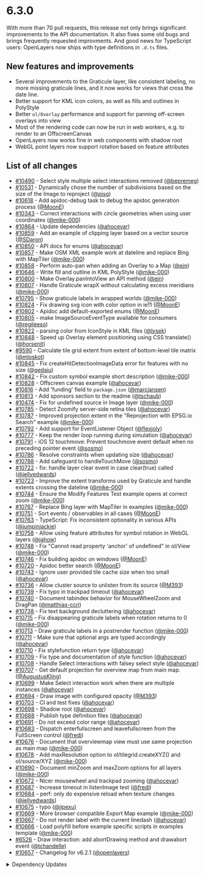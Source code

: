 # 6.3.0

With more than 70 pull requests, this release not only brings significant improvements to the API documentation. It also fixes some old bugs and brings frequently requested improvments. And good news for TypeScript users: OpenLayers now ships with type definitions in `.d.ts` files.

## New features and improvements

* Several improvements to the Graticule layer, like consistent labeling, no more missing graticule lines, and it now works for views that cross the date line.
* Better support for KML icon colors, as well as fills and outlines in PolyStyle
* Better `ol/Overlay` performance and support for panning off-screen overlays into view
* Most of the rendering code can now be run in web workers, e.g. to render to an OffscreenCanvas
* OpenLayers now works fine in web components with shadow root
* WebGL point layers now support rotation based on feature attributes

## List of all changes

 * [#10490](https://github.com/openlayers/openlayers/pull/10490) - Select style multiple select interactions removed ([@bepremeg](https://github.com/bepremeg))
 * [#10531](https://github.com/openlayers/openlayers/pull/10531) - Dynamically chose the number of subdivisions based on the size of the Image to reproject ([@pjsg](https://github.com/pjsg))
 * [#10618](https://github.com/openlayers/openlayers/pull/10618) - Add apidoc-debug task to debug the apidoc generation process ([@MoonE](https://github.com/MoonE))
 * [#10343](https://github.com/openlayers/openlayers/pull/10343) - Correct interactions with circle geometries when using user coordinates ([@mike-000](https://github.com/mike-000))
 * [#10864](https://github.com/openlayers/openlayers/pull/10864) - Update dependencies ([@ahocevar](https://github.com/ahocevar))
 * [#10859](https://github.com/openlayers/openlayers/pull/10859) - Add an example of clipping layer based on a vector source ([@SDaron](https://github.com/SDaron))
 * [#10850](https://github.com/openlayers/openlayers/pull/10850) - API docs for enums ([@ahocevar](https://github.com/ahocevar))
 * [#10857](https://github.com/openlayers/openlayers/pull/10857) - Make OSM XML example work at dateline and replace Bing with MapTiler ([@mike-000](https://github.com/mike-000))
 * [#10858](https://github.com/openlayers/openlayers/pull/10858) - Perform auto-pan when adding an Overlay to a Map ([@ejn](https://github.com/ejn))
 * [#10646](https://github.com/openlayers/openlayers/pull/10646) - Write fill and outline in KML PolyStyle ([@mike-000](https://github.com/mike-000))
 * [#10800](https://github.com/openlayers/openlayers/pull/10800) - Make Overlay.panIntoView an API method ([@ejn](https://github.com/ejn))
 * [#10807](https://github.com/openlayers/openlayers/pull/10807) - Handle Graticule wrapX without calculating excess meridians ([@mike-000](https://github.com/mike-000))
 * [#10795](https://github.com/openlayers/openlayers/pull/10795) - Show graticule labels in wrapped worlds ([@mike-000](https://github.com/mike-000))
 * [#10824](https://github.com/openlayers/openlayers/pull/10824) - Fix drawing svg icon with color option in ie11 ([@MoonE](https://github.com/MoonE))
 * [#10802](https://github.com/openlayers/openlayers/pull/10802) - Apidoc add default-exported enums ([@MoonE](https://github.com/MoonE))
 * [#10805](https://github.com/openlayers/openlayers/pull/10805) - make ImageSourceEventType available for consumers ([@regileeso](https://github.com/regileeso))
 * [#10822](https://github.com/openlayers/openlayers/pull/10822) - parsing color from IconStyle in KML files ([@lysek](https://github.com/lysek))
 * [#10848](https://github.com/openlayers/openlayers/pull/10848) - Speed up Overlay element positioning using CSS translate() ([@horsenit](https://github.com/horsenit))
 * [#9590](https://github.com/openlayers/openlayers/pull/9590) - Calculate tile grid extent from extent of bottom-level tile matrix ([@mloskot](https://github.com/mloskot))
 * [#10845](https://github.com/openlayers/openlayers/pull/10845) - Fix createHitDetectionImageData error for features with no size ([@gedaiu](https://github.com/gedaiu))
 * [#10842](https://github.com/openlayers/openlayers/pull/10842) - Fix custom symbol example short description ([@mike-000](https://github.com/mike-000))
 * [#10828](https://github.com/openlayers/openlayers/pull/10828) - Offscreen canvas example ([@ahocevar](https://github.com/ahocevar))
 * [#10816](https://github.com/openlayers/openlayers/pull/10816) - Add 'funding' field to `package.json` ([@marcjansen](https://github.com/marcjansen))
 * [#10813](https://github.com/openlayers/openlayers/pull/10813) - Add sponsors section to the readme ([@tschaub](https://github.com/tschaub))
 * [#10474](https://github.com/openlayers/openlayers/pull/10474) - Fix for undefined source in Image layer ([@mike-000](https://github.com/mike-000))
 * [#10785](https://github.com/openlayers/openlayers/pull/10785) - Detect Zoomify server-side retina tiles ([@ahocevar](https://github.com/ahocevar))
 * [#10787](https://github.com/openlayers/openlayers/pull/10787) - Improved projection extent in the "Reprojection with EPSG.io Search" example ([@mike-000](https://github.com/mike-000))
 * [#10792](https://github.com/openlayers/openlayers/pull/10792) - Add support for EventListener Object ([@flexjoly](https://github.com/flexjoly))
 * [#10777](https://github.com/openlayers/openlayers/pull/10777) - Keep the render loop running during simulation ([@ahocevar](https://github.com/ahocevar))
 * [#10791](https://github.com/openlayers/openlayers/pull/10791) - iOS 12 touchmove: Prevent touchmove event default when no preceding pointer event ([@sosmo](https://github.com/sosmo))
 * [#10786](https://github.com/openlayers/openlayers/pull/10786) - Resolve constraints when updating size ([@ahocevar](https://github.com/ahocevar))
 * [#10788](https://github.com/openlayers/openlayers/pull/10788) - Add safeguard to handleTouchMove ([@sosmo](https://github.com/sosmo))
 * [#10722](https://github.com/openlayers/openlayers/pull/10722) - fix: handle layer clear event in case clear(true) called ([@jellyedwards](https://github.com/jellyedwards))
 * [#10723](https://github.com/openlayers/openlayers/pull/10723) - Improve the extent transforms used by Graticule and handle extents crossing the dateline ([@mike-000](https://github.com/mike-000))
 * [#10744](https://github.com/openlayers/openlayers/pull/10744) - Ensure the Modify Features Test example opens at correct zoom ([@mike-000](https://github.com/mike-000))
 * [#10767](https://github.com/openlayers/openlayers/pull/10767) - Replace Bing layer with MapTiler in examples ([@mike-000](https://github.com/mike-000))
 * [#10751](https://github.com/openlayers/openlayers/pull/10751) - Sort events / observables in all cases ([@MoonE](https://github.com/MoonE))
 * [#10763](https://github.com/openlayers/openlayers/pull/10763) - TypeScript: Fix inconsistent optionality in various APIs ([@jumpinjackie](https://github.com/jumpinjackie))
 * [#10758](https://github.com/openlayers/openlayers/pull/10758) - Allow using feature attributes for symbol rotation in WebGL layers ([@jahow](https://github.com/jahow))
 * [#10748](https://github.com/openlayers/openlayers/pull/10748) - Fix "Cannot read property 'anchor' of undefined" in ol/View ([@mike-000](https://github.com/mike-000))
 * [#10746](https://github.com/openlayers/openlayers/pull/10746) - Fix building apidoc on windows ([@MoonE](https://github.com/MoonE))
 * [#10720](https://github.com/openlayers/openlayers/pull/10720) - Apidoc better search ([@MoonE](https://github.com/MoonE))
 * [#10743](https://github.com/openlayers/openlayers/pull/10743) - Ignore user provided tile cache size when too small ([@ahocevar](https://github.com/ahocevar))
 * [#10736](https://github.com/openlayers/openlayers/pull/10736) - Allow cluster source to unlisten from its source ([@M393](https://github.com/M393))
 * [#10739](https://github.com/openlayers/openlayers/pull/10739) - Fix typo in trackpad timeout ([@ahocevar](https://github.com/ahocevar))
 * [#10740](https://github.com/openlayers/openlayers/pull/10740) - Document tabindex behavior for MouseWheelZoom and DragPan ([@matthias-ccri](https://github.com/matthias-ccri))
 * [#10738](https://github.com/openlayers/openlayers/pull/10738) - Fix text background decluttering ([@ahocevar](https://github.com/ahocevar))
 * [#10715](https://github.com/openlayers/openlayers/pull/10715) - Fix disappearing graticule labels when rotation returns to 0 ([@mike-000](https://github.com/mike-000))
 * [#10713](https://github.com/openlayers/openlayers/pull/10713) - Draw graticule labels in a postrender function ([@mike-000](https://github.com/mike-000))
 * [#10711](https://github.com/openlayers/openlayers/pull/10711) - Make sure that optional args are typed accordingly ([@ahocevar](https://github.com/ahocevar))
 * [#10710](https://github.com/openlayers/openlayers/pull/10710) - Fix stylefunction return type ([@ahocevar](https://github.com/ahocevar))
 * [#10709](https://github.com/openlayers/openlayers/pull/10709) - Fix type and documentation of style function ([@ahocevar](https://github.com/ahocevar))
 * [#10708](https://github.com/openlayers/openlayers/pull/10708) - Handle Select interactions with falsey select style ([@ahocevar](https://github.com/ahocevar))
 * [#10707](https://github.com/openlayers/openlayers/pull/10707) - Get default projection for overview map from main map. ([@AugustusKling](https://github.com/AugustusKling))
 * [#10699](https://github.com/openlayers/openlayers/pull/10699) - Make Select interaction work when there are multiple instances ([@ahocevar](https://github.com/ahocevar))
 * [#10694](https://github.com/openlayers/openlayers/pull/10694) - Draw image with configured opacity ([@M393](https://github.com/M393))
 * [#10703](https://github.com/openlayers/openlayers/pull/10703) - CI and test fixes ([@ahocevar](https://github.com/ahocevar))
 * [#10698](https://github.com/openlayers/openlayers/pull/10698) - Shadow root ([@ahocevar](https://github.com/ahocevar))
 * [#10688](https://github.com/openlayers/openlayers/pull/10688) - Publish type definition files ([@ahocevar](https://github.com/ahocevar))
 * [#10691](https://github.com/openlayers/openlayers/pull/10691) - Do not exceed color range ([@ahocevar](https://github.com/ahocevar))
 * [#10683](https://github.com/openlayers/openlayers/pull/10683) - Dispatch enterfullscreen and leavefullscreen from the FullScreen control ([@fredj](https://github.com/fredj))
 * [#10676](https://github.com/openlayers/openlayers/pull/10676) - Document that overviewmap view must use same projection as main map ([@mike-000](https://github.com/mike-000))
 * [#10678](https://github.com/openlayers/openlayers/pull/10678) - Add maxResolution option to ol/tilegrid.createXYZ() and ol/source/XYZ ([@mike-000](https://github.com/mike-000))
 * [#10690](https://github.com/openlayers/openlayers/pull/10690) - Document minZoom and maxZoom options for all layers ([@mike-000](https://github.com/mike-000))
 * [#10672](https://github.com/openlayers/openlayers/pull/10672) - Nicer mousewheel and trackpad zooming ([@ahocevar](https://github.com/ahocevar))
 * [#10687](https://github.com/openlayers/openlayers/pull/10687) - Increase timeout in listenImage test ([@fredj](https://github.com/fredj))
 * [#10684](https://github.com/openlayers/openlayers/pull/10684) - perf: only do expensive reload when texture changes ([@jellyedwards](https://github.com/jellyedwards))
 * [#10675](https://github.com/openlayers/openlayers/pull/10675) - typo ([@jipexu](https://github.com/jipexu))
 * [#10669](https://github.com/openlayers/openlayers/pull/10669) - More browser compatible Export Map example ([@mike-000](https://github.com/mike-000))
 * [#10667](https://github.com/openlayers/openlayers/pull/10667) - Do not render label with the current linedash ([@ahocevar](https://github.com/ahocevar))
 * [#10666](https://github.com/openlayers/openlayers/pull/10666) - Load polyfill before example specific scripts in examples template ([@mike-000](https://github.com/mike-000))
 * [#6526](https://github.com/openlayers/openlayers/pull/6526) - Draw interaction: add abortDrawing method and drawabort event ([@tchandelle](https://github.com/tchandelle))
 * [#10657](https://github.com/openlayers/openlayers/pull/10657) - Changelog for v6.2.1 ([@openlayers](https://github.com/openlayers))


<details>
  <summary>Dependency Updates</summary>

 * [#10855](https://github.com/openlayers/openlayers/pull/10855) - Bump rollup from 2.1.0 to 2.3.0 ([@openlayers](https://github.com/openlayers))
 * [#10854](https://github.com/openlayers/openlayers/pull/10854) - Bump ol-mapbox-style from 6.1.0 to 6.1.1 ([@openlayers](https://github.com/openlayers))
 * [#10853](https://github.com/openlayers/openlayers/pull/10853) - Bump buble from 0.19.8 to 0.20.0 ([@openlayers](https://github.com/openlayers))
 * [#10852](https://github.com/openlayers/openlayers/pull/10852) - Bump webpack from 4.42.0 to 4.42.1 ([@openlayers](https://github.com/openlayers))
 * [#10837](https://github.com/openlayers/openlayers/pull/10837) - Bump ol-mapbox-style from 6.0.1 to 6.1.0 ([@openlayers](https://github.com/openlayers))
 * [#10836](https://github.com/openlayers/openlayers/pull/10836) - Bump coveralls from 3.0.9 to 3.0.11 ([@openlayers](https://github.com/openlayers))
 * [#10835](https://github.com/openlayers/openlayers/pull/10835) - Bump @babel/preset-env from 7.8.7 to 7.9.0 ([@openlayers](https://github.com/openlayers))
 * [#10834](https://github.com/openlayers/openlayers/pull/10834) - Bump rollup from 1.32.1 to 2.1.0 ([@openlayers](https://github.com/openlayers))
 * [#10833](https://github.com/openlayers/openlayers/pull/10833) - Bump fs-extra from 8.1.0 to 9.0.0 ([@openlayers](https://github.com/openlayers))
 * [#10832](https://github.com/openlayers/openlayers/pull/10832) - Bump @babel/core from 7.8.7 to 7.9.0 ([@openlayers](https://github.com/openlayers))
 * [#10831](https://github.com/openlayers/openlayers/pull/10831) - Bump babel-loader from 8.0.6 to 8.1.0 ([@openlayers](https://github.com/openlayers))
 * [#10830](https://github.com/openlayers/openlayers/pull/10830) - Bump mocha from 7.1.0 to 7.1.1 ([@openlayers](https://github.com/openlayers))
 * [#10829](https://github.com/openlayers/openlayers/pull/10829) - Bump marked from 0.8.0 to 0.8.2 ([@openlayers](https://github.com/openlayers))
 * [#10811](https://github.com/openlayers/openlayers/pull/10811) - Bump sinon from 9.0.0 to 9.0.1 ([@openlayers](https://github.com/openlayers))
 * [#10810](https://github.com/openlayers/openlayers/pull/10810) - Bump rollup-plugin-terser from 5.2.0 to 5.3.0 ([@openlayers](https://github.com/openlayers))
 * [#10809](https://github.com/openlayers/openlayers/pull/10809) - Bump yargs from 15.3.0 to 15.3.1 ([@openlayers](https://github.com/openlayers))
 * [#10806](https://github.com/openlayers/openlayers/pull/10806) - [Security] Bump acorn from 6.1.1 to 6.4.1 ([@openlayers](https://github.com/openlayers))
 * [#10755](https://github.com/openlayers/openlayers/pull/10755) - Bump rollup from 1.31.1 to 1.32.0 ([@openlayers](https://github.com/openlayers))
 * [#10754](https://github.com/openlayers/openlayers/pull/10754) - Bump @babel/preset-env from 7.8.4 to 7.8.6 ([@openlayers](https://github.com/openlayers))
 * [#10753](https://github.com/openlayers/openlayers/pull/10753) - Bump mocha from 7.0.1 to 7.1.0 ([@openlayers](https://github.com/openlayers))
 * [#10752](https://github.com/openlayers/openlayers/pull/10752) - Bump @babel/core from 7.8.4 to 7.8.6 ([@openlayers](https://github.com/openlayers))
 * [#10725](https://github.com/openlayers/openlayers/pull/10725) - Bump elm-pep from 1.0.4 to 1.0.6 ([@openlayers](https://github.com/openlayers))
 * [#10726](https://github.com/openlayers/openlayers/pull/10726) - Bump sinon from 8.1.1 to 9.0.0 ([@openlayers](https://github.com/openlayers))
 * [#10680](https://github.com/openlayers/openlayers/pull/10680) - Bump terser-webpack-plugin from 2.3.4 to 2.3.5 ([@openlayers](https://github.com/openlayers))
 * [#10682](https://github.com/openlayers/openlayers/pull/10682) - Bump webpack from 4.41.5 to 4.41.6 ([@openlayers](https://github.com/openlayers))
 * [#10681](https://github.com/openlayers/openlayers/pull/10681) - Bump webpack-cli from 3.3.10 to 3.3.11 ([@openlayers](https://github.com/openlayers))
 * [#10679](https://github.com/openlayers/openlayers/pull/10679) - Bump rollup from 1.31.0 to 1.31.1 ([@openlayers](https://github.com/openlayers))


</details>
